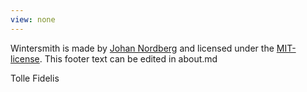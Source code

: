 ```yaml
---
view: none
---
```


Wintersmith is made by [Johan Nordberg][1] and licensed under the [MIT-license][2].
This footer text can be edited in about.md

Tolle Fidelis


[1]: http://johan-nordberg.com
[2]: http://opensource.org/licenses/MIT
